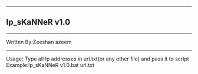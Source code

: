 ------------------------------
Ip_sKaNNeR v1.0 
------------------------------
*****************************
Written By:Zeeshan azeem 
*****************************
Usage:
Type all Ip addresses in url.txt(or any other file) and pass it to script
Example:Ip_sKaNNeR v1.0.bat url.txt